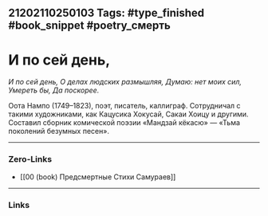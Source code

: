 21202110250103
Tags: #type_finished #book_snippet #poetry_смерть
---
# И по сей день,

*И по сей день,
О делах людских размышляя,
Думаю: нет моих сил,
Умереть бы,
Да поскорее.*

Оота Нампо (1749–1823), поэт, писатель, каллиграф. Сотрудничал с такими художниками, как Кацусика Хокусай, Сакаи Хоицу и другими. Составил сборник комической поэзии «Мандзай кёкасю» — «Тьма поколений безумных песен». 

---
### Zero-Links
- [[00 (book) Предсмертные Стихи Самураев]]
---
### Links
